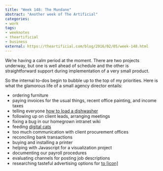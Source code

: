 ```yaml
---
title: "Week 148: The Mundane"
abstract: "Another week of The Artificial"
categories:
- work
tags:
- weeknotes
- theartificial
- business
external: https://theartificial.com/blog/2016/02/05/week-148.html
---
```


We’re having a calm period at the moment. There are two projects underway, but one is well ahead of schedule and the other is straightforward support during implementation of a very small product.

So the internal to-dos begin to bubble up to the top of my priorities. Here is what the glamorous life of a small agency director entails:

- ordering furniture
- paying invoices for the usual things, recent office painting, and income taxes
- telling everyone [how to load a dishwasher][1]
- following up on client leads, arranging meetings
- fixing a bug in our homegrown intranet wiki
- feeding [digital cats][2]
- too much communication with client procurement offices
- reconciling bank transactions
- buying and installing a printer
- helping with Javascript for a visualization project
- documenting our payroll procedures
- evaluating channels for posting job descriptions
- researching tasteful advertising options for [to \[icon\]][3]

[1]: http://theoatmeal.com/comics/dishwasher
[2]: https://en.wikipedia.org/wiki/Neko_Atsume
[3]: https://theartificial.com/work/toicon.html
